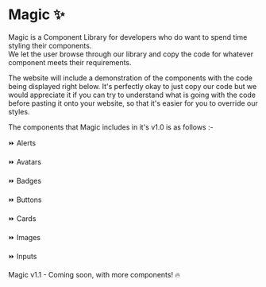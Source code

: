 
# Magic ✨


Magic is a Component Library for developers who do want to spend time styling their components.  
We let the user browse through our library and copy the code for whatever component meets their requirements.


The website will include a demonstration of the components with the code being displayed right below.
It's perfectly okay to just copy our code but we would appreciate it if you can try to understand what 
is going with the code before pasting it onto your website, so that it's easier for you to override our styles.



The components that Magic includes in it's v1.0 is as follows :- 

⏩ Alerts

⏩ Avatars

⏩ Badges

⏩ Buttons

⏩ Cards

⏩ Images

⏩ Inputs

Magic v1.1 - Coming soon, with more components! 🔥


